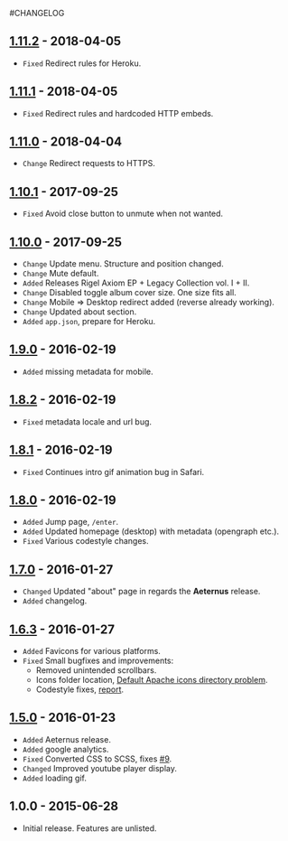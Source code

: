 #CHANGELOG

## [1.11.2](https://github.com/cenobitedk/cepheus/releases/tag/v1.11.2) - 2018-04-05
- `Fixed` Redirect rules for Heroku.

## [1.11.1](https://github.com/cenobitedk/cepheus/releases/tag/v1.11.1) - 2018-04-05
- `Fixed` Redirect rules and hardcoded HTTP embeds.

## [1.11.0](https://github.com/cenobitedk/cepheus/releases/tag/v1.11.0) - 2018-04-04
- `Change` Redirect requests to HTTPS.

## [1.10.1](https://github.com/cenobitedk/cepheus/releases/tag/v1.10.1) - 2017-09-25
- `Fixed` Avoid close button to unmute when not wanted.

## [1.10.0](https://github.com/cenobitedk/cepheus/releases/tag/v1.10.0) - 2017-09-25
- `Change` Update menu. Structure and position changed.
- `Change` Mute default.
- `Added` Releases Rigel Axiom EP + Legacy Collection vol. I + II.
- `Change` Disabled toggle album cover size. One size fits all.
- `Change` Mobile => Desktop redirect added (reverse already working).
- `Change` Updated about section.
- `Added` `app.json`, prepare for Heroku.

## [1.9.0](https://github.com/cenobitedk/cepheus/releases/tag/v1.9.0) - 2016-02-19
- `Added` missing metadata for mobile.

## [1.8.2](https://github.com/cenobitedk/cepheus/releases/tag/v1.8.2) - 2016-02-19
- `Fixed` metadata locale and url bug.

## [1.8.1](https://github.com/cenobitedk/cepheus/releases/tag/v1.8.1) - 2016-02-19
- `Fixed` Continues intro gif animation bug in Safari.

## [1.8.0](https://github.com/cenobitedk/cepheus/releases/tag/v1.8.0) - 2016-02-19
- `Added` Jump page, `/enter`.
- `Added` Updated homepage (desktop) with metadata (opengraph etc.).
- `Fixed` Various codestyle changes.

## [1.7.0](https://github.com/cenobitedk/cepheus/releases/tag/v1.7.0) - 2016-01-27
- `Changed` Updated "about" page in regards the **Aeternus** release.
- `Added` changelog.

## [1.6.3](https://github.com/cenobitedk/cepheus/releases/tag/v1.6.3) - 2016-01-27
- `Added` Favicons for various platforms.
- `Fixed` Small bugfixes and improvements:
	- Removed unintended scrollbars.  
  	- Icons folder location, [Default Apache icons directory problem](http://www.electrictoolbox.com/apache-icons-directory/).  
  	- Codestyle fixes, [report](https://www.codacy.com/app/j-hasseriis/cepheus/commit?bid=3085146&cid=26038038).  

## [1.5.0](https://github.com/cenobitedk/cepheus/releases/tag/v1.5) - 2016-01-23
- `Added` Aeternus release.
- `Added` google analytics.
- `Fixed` Converted CSS to SCSS, fixes [#9](https://github.com/cenobitedk/cepheus/issues/9).
- `Changed` Improved youtube player display.
- `Added` loading gif.

## 1.0.0 - 2015-06-28
- Initial release. Features are unlisted.
